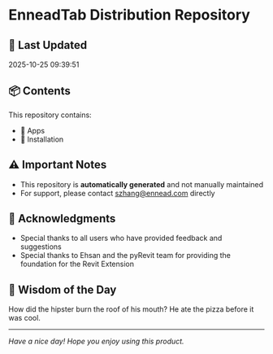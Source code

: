 # EnneadTab Distribution Repository

## 📅 Last Updated
2025-10-25 09:39:51



## 📦 Contents
This repository contains:
- 📂 Apps
- 📂 Installation

## ⚠️ Important Notes
- This repository is **automatically generated** and not manually maintained
- For support, please contact szhang@ennead.com directly

## 🙏 Acknowledgments
- Special thanks to all users who have provided feedback and suggestions
- Special thanks to Ehsan and the pyRevit team for providing the foundation for the Revit Extension

## 💭 Wisdom of the Day
How did the hipster burn the roof of his mouth? He ate the pizza before it was cool.

---
*Have a nice day! Hope you enjoy using this product.*

